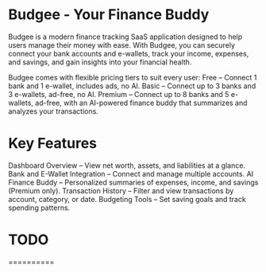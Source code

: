 # Budgee - Your Finance Buddy

Budgee is a modern finance tracking SaaS application designed to help users manage their money with ease. With Budgee, you can securely connect your bank accounts and e-wallets, track your income, expenses, and savings, and gain insights into your financial health.

Budgee comes with flexible pricing tiers to suit every user:
Free – Connect 1 bank and 1 e-wallet, includes ads, no AI.
Basic – Connect up to 3 banks and 3 e-wallets, ad-free, no AI.
Premium – Connect up to 8 banks and 5 e-wallets, ad-free, with an AI-powered finance buddy that summarizes and analyzes your transactions.

# Key Features

Dashboard Overview – View net worth, assets, and liabilities at a glance.
Bank and E-Wallet Integration – Connect and manage multiple accounts.
AI Finance Buddy – Personalized summaries of expenses, income, and savings (Premium only).
Transaction History – Filter and view transactions by account, category, or date.
Budgeting Tools – Set saving goals and track spending patterns.

# TODO
==========
